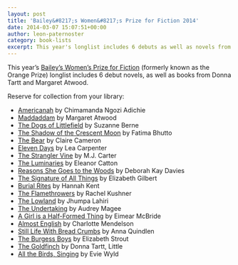 ```yaml
---
layout: post
title: 'Bailey&#8217;s Women&#8217;s Prize for Fiction 2014'
date: 2014-03-07 15:07:51+00:00
author: leon-paternoster
category: book-lists
excerpt: This year's longlist includes 6 debuts as well as novels from superstar authors. Reserve and collect from your library.
---
```

This year&#8217;s [Bailey&#8217;s Women&#8217;s Prize for Fiction](http://www.thebookseller.com/news/catton-tartt-and-atwood-baileys-womens-prize-longlist.html) (formerly known as the Orange Prize) longlist includes 6 debut novels, as well as books from Donna Tartt and Margaret Atwood.

Reserve for collection from your library:

  * [Americanah](http://suffolk.spydus.co.uk/cgi-bin/spydus.exe/ENQ/OPAC/BIBENQ/11218319?QRY=CTIBIB%3C%20IRN(18445298)&QRYTEXT=Americanah) by Chimamanda Ngozi Adichie
  * [Maddaddam](http://suffolk.spydus.co.uk/cgi-bin/spydus.exe/ENQ/OPAC/BIBENQ/11218639?QRY=CTIBIB%3C%20IRN(23267003)&QRYTEXT=MaddAddam) by Margaret Atwood
  * [The Dogs of Littlefield](http://suffolk.spydus.co.uk/cgi-bin/spydus.exe/ENQ/OPAC/BIBENQ/11219126?QRY=CTIBIB%3C%20IRN(26248697)&QRYTEXT=The%20dogs%20of%20Littlefield) by Suzanne Berne
  * [The Shadow of the Crescent Moon](http://suffolk.spydus.co.uk/cgi-bin/spydus.exe/ENQ/OPAC/BIBENQ/11219651?QRY=CTIBIB%3C%20IRN(26248702)&QRYTEXT=The%20shadow%20of%20the%20crescent%20moon) by Fatima Bhutto
  * [The Bear](http://suffolk.spydus.co.uk/cgi-bin/spydus.exe/ENQ/OPAC/BIBENQ/11259846?QRY=CTIBIB%3C%20IRN(544573)&QRYTEXT=The%20bear) by Claire Cameron
  * [Eleven Days](http://suffolk.spydus.co.uk/cgi-bin/spydus.exe/ENQ/OPAC/BIBENQ/11221522?QRY=CTIBIB%3C%20IRN(1025640)&QRYTEXT=Eleven%20days) by Lea Carpenter
  * [The Strangler Vine](http://suffolk.spydus.co.uk/cgi-bin/spydus.exe/ENQ/OPAC/BIBENQ/11221933?QRY=CTIBIB%3C%20IRN(28445359)&QRYTEXT=The%20strangler%20vine) by M.J. Carter
  * [The Luminaries](http://suffolk.spydus.co.uk/cgi-bin/spydus.exe/ENQ/OPAC/BIBENQ/11222314?QRY=CTIBIB%3C%20IRN(27170966)&QRYTEXT=The%20luminaries) by Eleanor Catton
  * [Reasons She Goes to the Woods](http://suffolk.spydus.co.uk/cgi-bin/spydus.exe/ENQ/OPAC/BIBENQ/11261142?QRY=CTIBIB%3C%20IRN(32042580)&QRYTEXT=Reasons%20she%20goes%20to%20the%20woods) by Deborah Kay Davies
  * [The Signature of All Things](http://suffolk.spydus.co.uk/cgi-bin/spydus.exe/ENQ/OPAC/BIBENQ/11222932?QRY=CTIBIB%3C%20IRN(25013925)&QRYTEXT=The%20signature%20of%20all%20things) by Elizabeth Gilbert
  * [Burial Rites](http://suffolk.spydus.co.uk/cgi-bin/spydus.exe/ENQ/OPAC/BIBENQ/11223394?QRY=CTIBIB%3C%20IRN(23033570)&QRYTEXT=Burial%20rites) by Hannah Kent
  * [The Flamethrowers](http://suffolk.spydus.co.uk/cgi-bin/spydus.exe/ENQ/OPAC/BIBENQ/11223909?QRY=CTIBIB%3C%20IRN(34298451)&QRYTEXT=The%20flamethrowers) by Rachel Kushner
  * [The Lowland](http://suffolk.spydus.co.uk/cgi-bin/spydus.exe/ENQ/OPAC/BIBENQ/11224354?QRY=CTIBIB%3C%20IRN(14212152)&QRYTEXT=The%20lowland) by Jhumpa Lahiri
  * [The Undertaking](http://suffolk.spydus.co.uk/cgi-bin/spydus.exe/ENQ/OPAC/BIBENQ/11262173?QRY=CTIBIB%3C%20IRN(1353817)&QRYTEXT=The%20undertaking) by Audrey Magee
  * [A Girl is a Half-Formed Thing](http://suffolk.spydus.co.uk/cgi-bin/spydus.exe/ENQ/OPAC/BIBENQ/11224973?QRY=CTIBIB%3C%20IRN(22822013)&QRYTEXT=A%20girl%20is%20a%20half-formed%20thing) by Eimear McBride
  * [Almost English](http://suffolk.spydus.co.uk/cgi-bin/spydus.exe/ENQ/OPAC/BIBENQ/11225375?QRY=CTIBIB%3C%20IRN(23033568)&QRYTEXT=Almost%20English) by Charlotte Mendelson
  * [Still Life With Bread Crumbs](http://suffolk.spydus.co.uk/cgi-bin/spydus.exe/ENQ/OPAC/BIBENQ/11225634?QRY=CTIBIB%3C%20IRN(31448158)&QRYTEXT=Still%20life%20with%20bread%20crumbs) by Anna Quindlen
  * [The Burgess Boys](http://suffolk.spydus.co.uk/cgi-bin/spydus.exe/ENQ/OPAC/BIBENQ/11225997?QRY=CTIBIB%3C%20IRN(18444598)&QRYTEXT=The%20Burgess%20boys) by Elizabeth Strout
  * [The Goldfinch](http://suffolk.spydus.co.uk/cgi-bin/spydus.exe/ENQ/OPAC/BIBENQ/11226252?QRY=CTIBIB%3C%20IRN(24790609)&QRYTEXT=The%20goldfinch) by Donna Tartt, Little
  * [All the Birds, Singing](http://suffolk.spydus.co.uk/cgi-bin/spydus.exe/ENQ/OPAC/BIBENQ/11226812?QRY=CTIBIB%3C%20IRN(20751697)&QRYTEXT=All%20the%20birds%2C%20singing) by Evie Wyld
